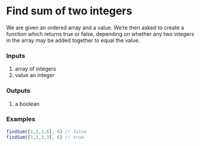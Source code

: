 # Find sum of two integers
We are given an ordered array and a value. We’re then asked to create a function which returns true or false, depending on whether any two integers in the array may be added together to equal the value.

### Inputs
1. array of integers
2. value an integer

### Outputs
1. a boolean

### Examples

```javascript
findSum([1,2,3,6], 6) // false
findSum([1,2,3,3], 6) // true
```
